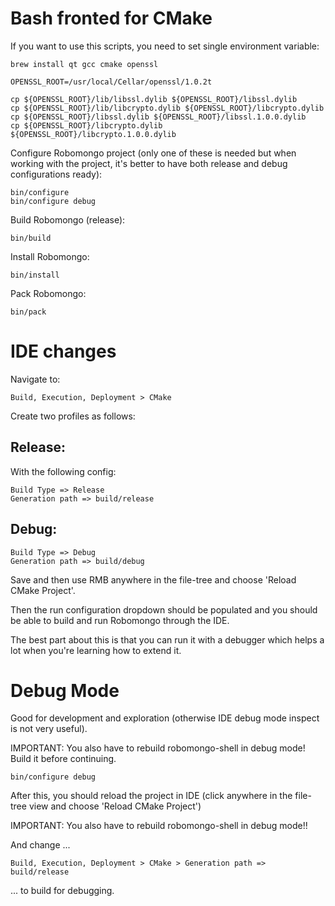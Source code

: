 Bash fronted for CMake
======================

If you want to use this scripts, you need to set single environment variable:

```shell
brew install qt gcc cmake openssl

OPENSSL_ROOT=/usr/local/Cellar/openssl/1.0.2t

cp ${OPENSSL_ROOT}/lib/libssl.dylib ${OPENSSL_ROOT}/libssl.dylib
cp ${OPENSSL_ROOT}/lib/libcrypto.dylib ${OPENSSL_ROOT}/libcrypto.dylib
cp ${OPENSSL_ROOT}/libssl.dylib ${OPENSSL_ROOT}/libssl.1.0.0.dylib
cp ${OPENSSL_ROOT}/libcrypto.dylib ${OPENSSL_ROOT}/libcrypto.1.0.0.dylib
```

Configure Robomongo project (only one of these is needed but when working with the project, it's better to have 
both release and debug configurations ready):

```shell
bin/configure
bin/configure debug
```

Build Robomongo (release):

```shell
bin/build
```

Install Robomongo:

```shell
bin/install
```
    
Pack Robomongo:

```shell
bin/pack
```

# IDE changes

Navigate to:

    Build, Execution, Deployment > CMake
    
Create two profiles as follows:

## Release:
   
With the following config: 
    
    Build Type => Release
    Generation path => build/release
    
## Debug:

    Build Type => Debug
    Generation path => build/debug

Save and then use RMB anywhere in the file-tree and choose 'Reload CMake Project'.

Then the run configuration dropdown should be populated and you should be able to build and run Robomongo through 
the IDE. 

The best part about this is that you can run it with a debugger which helps a lot when you're learning how 
to extend it. 

# Debug Mode 

Good for development and exploration (otherwise IDE debug mode inspect is not very useful).

IMPORTANT: You also have to rebuild robomongo-shell in debug mode! Build it before continuing.

```shell
bin/configure debug
```

After this, you should reload the project in IDE (click anywhere in the file-tree view and choose 'Reload CMake Project')

IMPORTANT: You also have to rebuild robomongo-shell in debug mode!!

And change ...

    Build, Execution, Deployment > CMake > Generation path => build/release
    
... to build for debugging.